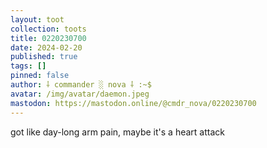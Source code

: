 ```yaml
---
layout: toot
collection: toots
title: 0220230700
date: 2024-02-20
published: true
tags: []
pinned: false
author: ⸸ commander ░ nova ⸸ :~$
avatar: /img/avatar/daemon.jpeg
mastodon: https://mastodon.online/@cmdr_nova/0220230700
---
```


got like day-long arm pain, maybe it's a heart attack
